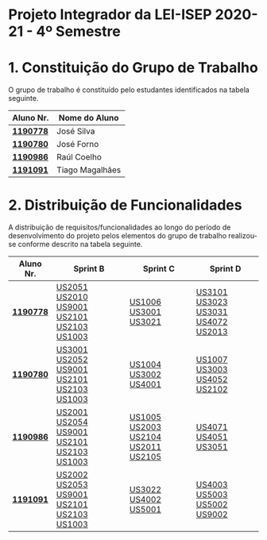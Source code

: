 # Projeto Integrador da LEI-ISEP 2020-21 - 4º Semestre

# 1. Constituição do Grupo de Trabalho

O grupo de trabalho é constituído pelo estudantes identificados na tabela seguinte.

| Aluno Nr.	   | Nome do Aluno			    |
|--------------|------------------------------|
| **[1190778](/docs/1190778/)**  | José Silva          |
| **[1190780](/docs/1190780/)**  | José Forno          |
| **[1190986](/docs/1190986/)**  | Raúl Coelho         |
| **[1191091](/docs/1191091/)**  | Tiago Magalhães     |



# 2. Distribuição de Funcionalidades ###

A distribuição de requisitos/funcionalidades ao longo do período de desenvolvimento do projeto pelos elementos do grupo de trabalho realizou-se conforme descrito na tabela seguinte.

| Aluno Nr.	| Sprint B | Sprint C | Sprint D |
|------------|----------|----------|----------|
| [**1190778**](/docs/1190778/)| [US2051](/docs/Issue3_US2051) [US2010](/docs/Issue4_US2010) [US9001](/docs/Issue9_US9001) [US2101](/docs/Issue10_US2101) [US2103](/docs/Issue11_US2103) [US1003](/docs/Issue12_US1003) | [US1006](/docs/Issue16_US1006) [US3001](/docs/Issue19_US3001) [US3021](/docs/Issue20_US3021) | [US3101](/docs/Issue34_US3101) [US3023](/docs/Issue39_US3023) [US3031](/docs/Issue40_US3031) [US4072](/docs/Issue41_US4072) [US2013](/docs/Issue42_US2013) |
| [**1190780**](/docs/1190780/)| [US3001](/docs/Issue1_US3001) [US2052](/docs/Issue2_US2052) [US9001](/docs/Issue9_US9001) [US2101](/docs/Issue10_US2101) [US2103](/docs/Issue11_US2103) [US1003](/docs/Issue12_US1003) | [US1004](/docs/Issue14_US1004) [US3002](/docs/Issue18_US3002) [US4001](/docs/Issue22_US4001) | [US1007](/docs/Issue29_US1007) [US3003](/docs/Issue30_US3003) [US4052](/docs/Issue36_US4052) [US2102](/docs/Issue44_US2102) |
| [**1190986**](/docs/1190986/)| [US2001](/docs/Issue5_US2001) [US2054](/docs/Issue6_US2054) [US9001](/docs/Issue9_US9001) [US2101](/docs/Issue10_US2101) [US2103](/docs/Issue11_US2103) [US1003](/docs/Issue12_US1003) | [US1005](/docs/Issue15_US1005) [US2003](/docs/Issue17_US2003) [US2104](/docs/Issue25_US2104) [US2011](/docs/Issue26_US2011) [US2105](/docs/Issue28_US2105) | [US4071](/docs/Issue32_US4071) [US4051](/docs/Issue35_US4051) [US3051](/docs/Issue43_US3051) |
| [**1191091**](/docs/1191091/)| [US2002](/docs/Issue7_US2002) [US2053](/docs/Issue8_US2053) [US9001](/docs/Issue9_US9001) [US2101](/docs/Issue10_US2101) [US2103](/docs/Issue11_US2103) [US1003](/docs/Issue12_US1003)| [US3022](/docs/Issue21_US3022) [US4002](/docs/Issue23_US4002) [US5001](/docs/Issue24_US5001) | [US4003](/docs/Issue31_US4003) [US5003](/docs/Issue33_US5003) [US5002](/docs/Issue37_US5002) [US9002](/docs/Issue38_US9002) |
